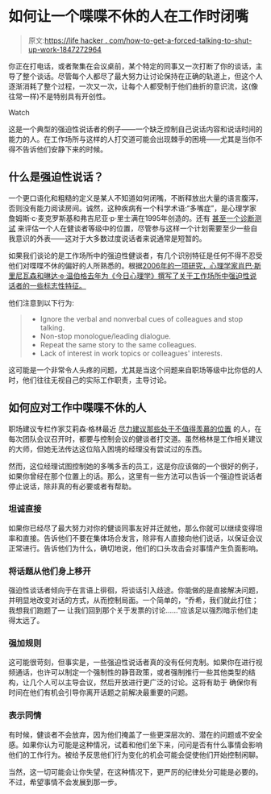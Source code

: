 # 如何让一个喋喋不休的人在工作时闭嘴

> 原文:[https://life hacker . com/how-to-get-a-forced-talking-to-shut-up-work-1847272964](https://lifehacker.com/how-to-get-a-compulsive-talker-to-shut-up-at-work-1847272964)

你正在打电话，或者聚集在会议桌前，某个特定的同事又一次打断了你的谈话，主导了整个谈话。尽管每个人都尽了最大努力让讨论保持在正确的轨道上，但这个人逐渐消耗了整个过程，一次又一次，让每个人都受制于他们曲折的意识流，这(像往常一样)不是特别具有开创性。

Watch

这是一个典型的强迫性说话者的例子——一个缺乏控制自己说话内容和说话时间的能力的人。在工作场所与这样的人打交道可能会出现棘手的困境——尤其是当你不得不告诉他们安静下来的时候。

## 什么是强迫性说话？

一个更口语化和粗糙的定义是某人不知道如何闭嘴，不断释放出大量的语言腹泻，否则没有能力阅读房间。诚然，这种疾病有一个科学术语:“多嘴症”，是心理学家詹姆斯·c·麦克罗斯基和弗吉尼亚·p·里士满在1995年创造的。还有 [甚至一个诊断测试](http://www.jamescmccroskey.com/measures/compulsive_communication.htm) 来评估一个人在健谈者等级中的位置，尽管参与这样一个计划需要至少一些自我意识的外表——这对于大多数过度说话者来说通常是短暂的。

如果我们谈论的是工作场所中的强迫性健谈者，有几个识别特征是任何不得不忍受他们对喋喋不休的偏好的人所熟悉的。根据[2006年的一项研究，心理学家肖巴·斯里尼瓦森和琳达·e·温伯格去年为《今日心理学》撰写了关于工作场所中强迫性说话者的一些标志性特征。](https://digitalcommons.unomaha.edu/studentwork/205/)

他们注意到以下行为:

> *   Ignore the verbal and nonverbal cues of colleagues and stop talking.
> *   Non-stop monologue/leading dialogue.
> *   Repeat the same story to the same colleagues.
> *   Lack of interest in work topics or colleagues' interests.

这可能是一个非常令人头疼的问题，尤其是当这个问题来自职场等级中比你低的人时，他们往往无视自己的实际工作职责，主导讨论。

## 如何应对工作中喋喋不休的人

职场建议专栏作家艾莉森·格林最近 [尽力建议那些处于不值得羡慕的位置](https://www.askamanager.org/2021/07/my-employee-takes-over-meetings-with-endless-monologues-and-no-one-can-get-a-word-in.html?utm_source=dlvr.it&utm_medium=twitter) 的人，在每次团队会议召开时，都要与控制会议的健谈者打交道。虽然格林是工作相关建议的大师，但她无法传达这位陷入困境的经理没有尝试过的东西。

然而，这位经理试图控制她的多嘴多舌的员工，这是你应该做的一个很好的例子，如果你曾经在那个位置上的话。那么，这里有一些方法可以告诉一个强迫性说话者停止说话，除非真的有必要或者有帮助。

### **坦诚直接**

如果你已经尽了最大努力对你的健谈同事友好并迁就他，那么你就可以继续变得坦率和直接。告诉他们不要在集体场合发言，除非有人直接向他们说话，以保证会议正常进行。告诉他们为什么，确切地说，他们的口头攻击会对事情产生负面影响。

### **将话题从他们身上移开**

强迫性谈话者倾向于在言语上徘徊，将谈话引入歧途。你能做的是直接解决问题，并明显地改变对话的方式，从而控制局面。一个简单的，“乔希，我们就此打住；我想我们跑题了— 让我们回到那个关于发票的讨论……”应该足以强烈暗示他们走得太远了。

### **强加规则**

这可能很苛刻，但事实是，一些强迫性说话者真的没有任何克制。如果你在进行视频通话，也许可以制定一个强制性的静音政策，或者强制推行一些其他类型的结构，让几个人可以主导会议，然后开放进行更广泛的讨论。这将有助于 确保你有时间在他们有机会引导你离开话题之前解决最重要的问题。

### **表示同情**

有时候，健谈者不会放弃，因为他们掩盖了一些更深层次的、潜在的问题或不安全感。如果你认为可能是这种情况，试着和他们坐下来，问问是否有什么事情会影响他们的工作行为。被给予反思他们行为变化的机会可能会促使他们开始控制闲聊。

当然，这一切可能会让你失望，在这种情况下，更严厉的纪律处分可能是必要的。不过，希望事情不会发展到那一步。